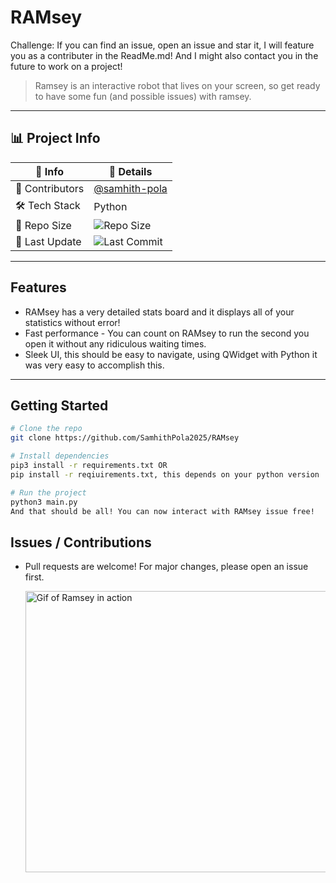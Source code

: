 # RAMsey

Challenge: If you can find an issue, open an issue and star it, I will feature you as a contributer in the ReadMe.md! And I might also contact you in the future to work on a project!

> Ramsey is an interactive robot that lives on your screen, so get ready to have some fun (and possible issues) with ramsey.

---

## 📊 Project Info

| 📌 Info         | 💬 Details                      |
|----------------|----------------------------------|
| 👥 Contributors | [@samhith-pola](https://github.com/Githubuser1122bruh) |
| 🛠 Tech Stack   | Python  |
| 📂 Repo Size    | ![Repo Size](https://img.shields.io/github/repo-size/Githubuser1122bruh/RAMsey) |
| 📅 Last Update  | ![Last Commit](https://img.shields.io/github/last-commit/Githubuser1122bruh/RAMsey) |

---

##  Features

- RAMsey has a very detailed stats board and it displays all of your statistics without error!
- Fast performance - You can count on RAMsey to run the second you open it without any ridiculous waiting times.
- Sleek UI, this should be easy to navigate, using QWidget with Python it was very easy to accomplish this.

---

##  Getting Started

```bash
# Clone the repo
git clone https://github.com/SamhithPola2025/RAMsey

# Install dependencies
pip3 install -r requirements.txt OR
pip install -r reqiuirements.txt, this depends on your python version

# Run the project
python3 main.py
And that should be all! You can now interact with RAMsey issue free!
```
## Issues / Contributions

- Pull requests are welcome! For major changes, please open an issue first.

  <img src="code/images/Demo.gif" alt="Gif of Ramsey in action" width="500" height="450">
